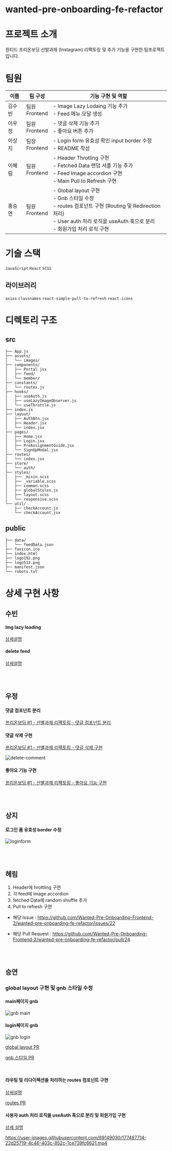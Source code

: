 # wanted-pre-onboarding-fe-refactor

# 프로젝트 소개

원티드 프리온보딩 선발과제 (Instagram)
리팩토링 및 추가 기능을 구현한 팀프로젝트 입니다.

# 팀원

| 이름   | 팀 구성             | 기능 구현 및 역할                                                                                                                                                                         |
| ------ | ------------------- | ----------------------------------------------------------------------------------------------------------------------------------------------------------------------------------------- |
| 김수빈 | 팀원 </br> Frontend | - Image Lazy Lodaing 기능 추가 </br> - Feed 메뉴 모달 생성                                                                                                                                |
| 이우정 | 팀원 </br> Frontend | - 댓글 삭제 기능 추가 </br> - 좋아요 버튼 추가                                                                                                                                            |
| 이상지 | 팀장 </br> Frontend | - Login form 유효성 확인 input border 수정 </br> - README 작성                                                                                                                            |
| 이혜림 | 팀원 </br> Frontend | - Header Throtling 구현 </br> - Fetched Data 랜덤 셔플 기능 추가 </br> - Feed Image accordion 구현 </br> - Main Pull to Refresh 구현                                                      |
| 홍승연 | 팀원 </br> Frontend | - Global layout 구현 </br> - Gnb 스타일 수정 </br> - routes 컴포넌트 구현 (Routing 및 Redirection 처리) </br> - User auth 처리 로직을 useAuth 훅으로 분리 </br> - 회원가입 처리 로직 구현 |

# 기술 스택

`JavaScript`
`React`
`SCSS`

## 라이브러리

`axios`
`classnames`
`react-simple-pull-to-refresh`
`react-icons`

# 디렉토리 구조

## src

```text
├── App.js
├── assets/
│   └── images/
├── components/
│   ├── Portal.jsx
│   ├── feed/
│   └── member/
├── constants/
│   └── routes.js
├── hooks/
│   ├── useAuth.js
│   ├── useLazyImageObserver.js
│   └── useThrottle.js
├── index.js
├── layout/
│   ├── AuthBtn.jsx
│   ├── Header.jsx
│   └── index.jsx
├── pages/
│   ├── Home.jsx
│   ├── Login.jsx
│   ├── PreAssignmentGuide.jsx
│   └── SignUpModal.jsx
├── routes/
│   └── index.jsx
├── store/
│   └── auth/
├── styles/
│   ├── _mixin.scss
│   ├── _variable.scss
│   ├── common.scss
│   ├── globalStyles.js
│   ├── layout.scss
│   └── responsive.scss
└── util/
    ├── checkAccount.js
    └── checkAccount.jsx
```

## public

```
├── data/
│   └── feedData.json
├── favicon.ico
├── index.html
├── logo192.png
├── logo512.png
├── manifest.json
└── robots.txt
```

# 상세 구현 사항

## 수빈

#### Img lazy loading

[상세설명](https://github.com/Wanted-Pre-Onboarding-Frontend-2/wanted-pre-onboarding-fe-refactor/pull/6)

#### delete feed

[상세설명](https://github.com/Wanted-Pre-Onboarding-Frontend-2/wanted-pre-onboarding-fe-refactor/pull/31)

</br>
</br>

## 우정

#### 댓글 컴포넌트 분리

[프리온보딩 #1 - 선별과제 리팩토링 - 댓글 컴포넌트 분리](https://velog.io/@eeeve/%EC%9B%90%ED%8B%B0%EB%93%9C-%ED%94%84%EB%A6%AC%EC%98%A8%EB%B3%B4%EB%94%A9-1-%EB%8C%93%EA%B8%80-%EC%BB%B4%ED%8F%AC%EB%84%8C%ED%8A%B8-%EB%B6%84%EB%A6%AC%ED%95%98%EA%B8%B0)

#### 댓글 삭제 구현

[프리온보딩 #1 - 선별과제 리팩토링 - 댓글 삭제 구현](https://velog.io/@eeeve/%EC%9B%90%ED%8B%B0%EB%93%9C-%ED%94%84%EB%A6%AC%EC%98%A8%EB%B3%B4%EB%94%A9-1-%EB%8C%93%EA%B8%80-%EC%82%AD%EC%A0%9C-%EA%B5%AC%ED%98%84%ED%95%98%EA%B8%B0)

![delete-comment](https://user-images.githubusercontent.com/92660097/177489077-f7b4912b-9bf0-41eb-a616-7c5c903a87bb.gif)

#### 좋아요 기능 구현

[프리온보딩 #1 - 선별과제 리팩토링 - 좋아요 기능 구현](https://velog.io/@eeeve/%EC%9B%90%ED%8B%B0%EB%93%9C-%ED%94%84%EB%A6%AC%EC%98%A8%EB%B3%B4%EB%94%A9-1-%EC%A2%8B%EC%95%84%EC%9A%94-%EA%B5%AC%ED%98%84%ED%95%98%EA%B8%B0)

</br>
</br>

## 상지

#### 로그인 폼 유효성 border 수정

![loginform](https://user-images.githubusercontent.com/92660097/177489200-965aba8b-7685-4c85-9225-14090fa761b2.gif)

</br>
</br>

## 헤림

1. Header에 hrottling 구현
2. 각 feed에 image accordion
3. fetched Data에 random shuffle 추가
4. Pull to refresh 구현

- 해당 Issue : https://github.com/Wanted-Pre-Onboarding-Frontend-2/wanted-pre-onboarding-fe-refactor/issues/22

- 해당 Pull Request : https://github.com/Wanted-Pre-Onboarding-Frontend-2/wanted-pre-onboarding-fe-refactor/pull/24

</br>
</br>

## 승연

### global layout 구현 및 gnb 스타일 수정

#### main페이지 gnb

![gnb main](https://user-images.githubusercontent.com/69149030/177479896-b0f93f75-9254-4d89-ab3d-f765cbe337cd.png)

#### login페이지 gnb

![gnb login](https://user-images.githubusercontent.com/69149030/177479853-dec1a4bd-0cd9-49f7-937d-0045ee43f023.png)

[global layout PR](https://github.com/Wanted-Pre-Onboarding-Frontend-2/wanted-pre-onboarding-fe-refactor/pull/4)

[gnb 스타일 PR](https://github.com/Wanted-Pre-Onboarding-Frontend-2/wanted-pre-onboarding-fe-refactor/pull/18)

<br />

#### 라우팅 및 리다이렉션을 처리하는 routes 컴포넌트 구현

[상세설명](https://user-images.githubusercontent.com/69149030/177479628-98207727-b7f7-4759-a5b8-fa0b6905438f.mp4)

[routes PR](https://github.com/Wanted-Pre-Onboarding-Frontend-2/wanted-pre-onboarding-fe-refactor/pull/21)

#### 사용자 auth 처리 로직을 useAuth 훅으로 분리 및 회원가입 구현

[상세 설명](https://github.com/Wanted-Pre-Onboarding-Frontend-2/wanted-pre-onboarding-fe-refactor/pull/26)

https://user-images.githubusercontent.com/69149030/177487714-22d25719-4c46-403c-852c-1ce739fc6621.mp4
